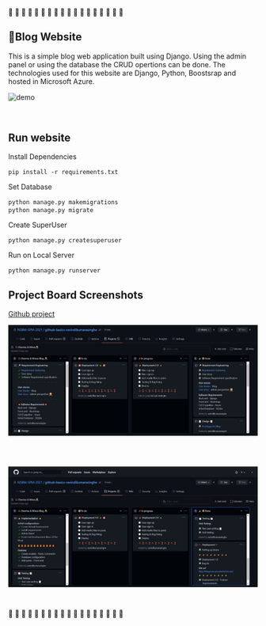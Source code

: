 &#127826; &#129346; &#127826; &#129346; &#127826; &#129346; &#127826; &#129346; &#127826; &#129346; &#127826; &#129346; &#127826; &#129346; &#127826; &#129346; &#127826; &#129346;

## &#129488;Blog Website 
This is a simple blog web application built using Django. Using the admin panel or using the database the CRUD opertions can be done. The technologies used for this website are Django, Python, Boostsrap and hosted in Microsoft Azure. 

<p><img src="https://github.com/NSBM-SPM-2021/github-basics-ravindikumarasinghe/blob/main/Assets/demo.gif" alt="demo" align="center"></p></br>

## Run website 
Install Dependencies
```
pip install -r requirements.txt
```

Set Database
```
python manage.py makemigrations
python manage.py migrate
```
Create SuperUser 
```
python manage.py createsuperuser
```
Run on Local Server
```
python manage.py runserver
```
 
## Project Board Screenshots
[Github project](https://github.com/NSBM-SPM-2021/github-basics-ravindikumarasinghe/projects/1) 

<p><img src="https://github.com/NSBM-SPM-2021/github-basics-ravindikumarasinghe/blob/main/Assets/Project%20Board/1.JPG" alt="screenshot 1" align="center"></p></br></br>

<p><img src="https://github.com/NSBM-SPM-2021/github-basics-ravindikumarasinghe/blob/main/Assets/Project%20Board/2.JPG" alt="screenshot 1" align="center"></p></br>

&#127826; &#129346; &#127826; &#129346; &#127826; &#129346; &#127826; &#129346; &#127826; &#129346; &#127826; &#129346; &#127826; &#129346; &#127826; &#129346; &#127826; &#129346;


